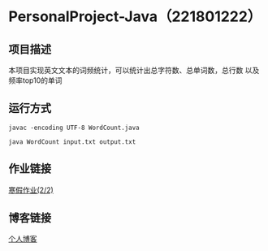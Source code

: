 # PersonalProject-Java（221801222）

## 项目描述

本项目实现英文文本的词频统计，可以统计出总字符数、总单词数，总行数 以及频率top10的单词

## 运行方式

`javac -encoding UTF-8 WordCount.java`

`java WordCount input.txt output.txt`

## 作业链接

[寒假作业(2/2)](https://edu.cnblogs.com/campus/fzu/FZUSESPR21/homework/11672)

## 博客链接

[个人博客](https://www.cnblogs.com/fzuerzmj/p/14469117.html)